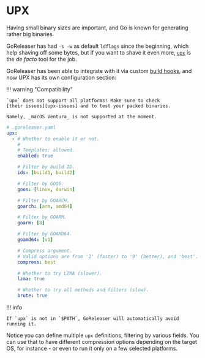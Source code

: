 # UPX

Having small binary sizes are important, and Go is known for generating rather
big binaries.

GoReleaser has had `-s -w` as default `ldflags` since the beginning, which help
shaving off some bytes, but if you want to shave it even more, [`upx`][upx] is
the _de facto_ tool for the job.

GoReleaser has been able to integrate with it via custom [build hooks][bhooks],
and now UPX has its own configuration section:

!!! warning "Compatibility"

    `upx` does not support all platforms! Make sure to check
    [their issues][upx-issues] and to test your packed binaries.

    Namely, _macOS Ventura_ is not supported at the moment.

```yaml
# .goreleaser.yaml
upx:
  - # Whether to enable it or not.
    #
    # Templates: allowed.
    enabled: true

    # Filter by build ID.
    ids: [build1, build2]

    # Filter by GOOS.
    goos: [linux, darwin]

    # Filter by GOARCH.
    goarch: [arm, amd64]

    # Filter by GOARM.
    goarm: [8]

    # Filter by GOAMD64.
    goamd64: [v1]

    # Compress argument.
    # Valid options are from '1' (faster) to '9' (better), and 'best'.
    compress: best

    # Whether to try LZMA (slower).
    lzma: true

    # Whether to try all methods and filters (slow).
    brute: true
```

!!! info

    If `upx` is not in `$PATH`, GoReleaser will automatically avoid running it.

Notice you can define multiple `upx` definitions, filtering by various fields.
You can use that to have different compression options depending on the target
OS, for instance - or even to run it only on a few selected platforms.

<!-- md:templates -->

[upx]: https://upx.github.io/
[upx-issues]: https://github.com/upx/upx/issues
[bhooks]: builds.md#build-hooks
